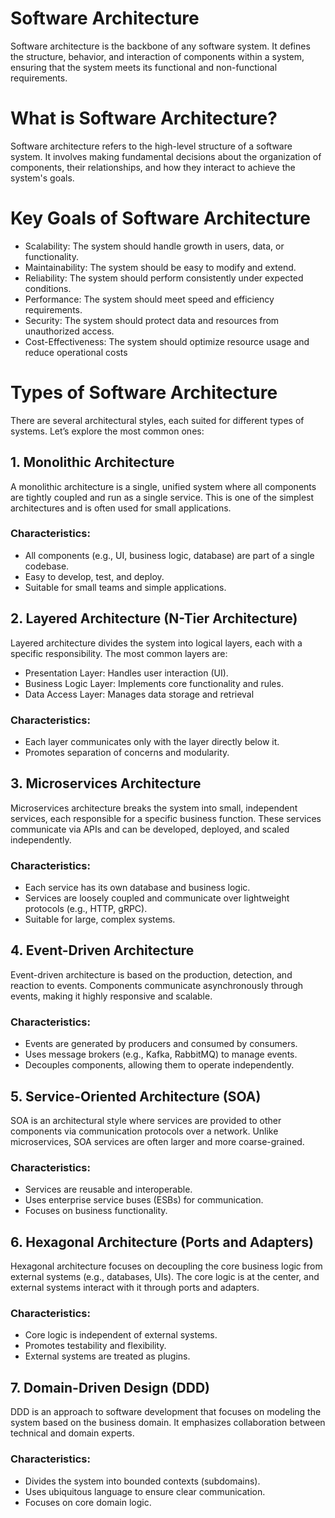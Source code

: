 # Software Architecture
Software architecture is the backbone of any software system. It defines the structure, behavior, and interaction of components within a system, ensuring that the system meets its functional and non-functional requirements.
# What is Software Architecture?
Software architecture refers to the high-level structure of a software system. It involves making fundamental decisions about the organization of components, their relationships, and how they interact to achieve the system's goals. 
# Key Goals of Software Architecture
  - Scalability: The system should handle growth in users, data, or functionality.
  - Maintainability: The system should be easy to modify and extend.
  - Reliability: The system should perform consistently under expected conditions.
  - Performance: The system should meet speed and efficiency requirements.
  - Security: The system should protect data and resources from unauthorized access.
  - Cost-Effectiveness: The system should optimize resource usage and reduce operational costs
# Types of Software Architecture
There are several architectural styles, each suited for different types of systems. Let’s explore the most common ones:
## 1. Monolithic Architecture
A monolithic architecture is a single, unified system where all components are tightly coupled and run as a single service. This is one of the simplest architectures and is often used for small applications.
### Characteristics:
  - All components (e.g., UI, business logic, database) are part of a single codebase.
  - Easy to develop, test, and deploy.
  - Suitable for small teams and simple applications.
## 2. Layered Architecture (N-Tier Architecture)
Layered architecture divides the system into logical layers, each with a specific responsibility. The most common layers are:
  - Presentation Layer: Handles user interaction (UI).
  - Business Logic Layer: Implements core functionality and rules.
  - Data Access Layer: Manages data storage and retrieval
### Characteristics:
  - Each layer communicates only with the layer directly below it.
  - Promotes separation of concerns and modularity.
## 3. Microservices Architecture
Microservices architecture breaks the system into small, independent services, each responsible for a specific business function. These services communicate via APIs and can be developed, deployed, and scaled independently.
### Characteristics:
  - Each service has its own database and business logic.
  - Services are loosely coupled and communicate over lightweight protocols (e.g., HTTP, gRPC).
  - Suitable for large, complex systems.
## 4. Event-Driven Architecture
Event-driven architecture is based on the production, detection, and reaction to events. Components communicate asynchronously through events, making it highly responsive and scalable.
### Characteristics:
  - Events are generated by producers and consumed by consumers.
  - Uses message brokers (e.g., Kafka, RabbitMQ) to manage events.
  - Decouples components, allowing them to operate independently.
## 5. Service-Oriented Architecture (SOA)
SOA is an architectural style where services are provided to other components via communication protocols over a network. Unlike microservices, SOA services are often larger and more coarse-grained.
### Characteristics:
  - Services are reusable and interoperable.
  - Uses enterprise service buses (ESBs) for communication.
  - Focuses on business functionality.
## 6. Hexagonal Architecture (Ports and Adapters)
Hexagonal architecture focuses on decoupling the core business logic from external systems (e.g., databases, UIs). The core logic is at the center, and external systems interact with it through ports and adapters.
### Characteristics:
  - Core logic is independent of external systems.
  - Promotes testability and flexibility.
  - External systems are treated as plugins.
## 7. Domain-Driven Design (DDD)
DDD is an approach to software development that focuses on modeling the system based on the business domain. It emphasizes collaboration between technical and domain experts.
### Characteristics:
  - Divides the system into bounded contexts (subdomains).
  - Uses ubiquitous language to ensure clear communication.
  - Focuses on core domain logic.
